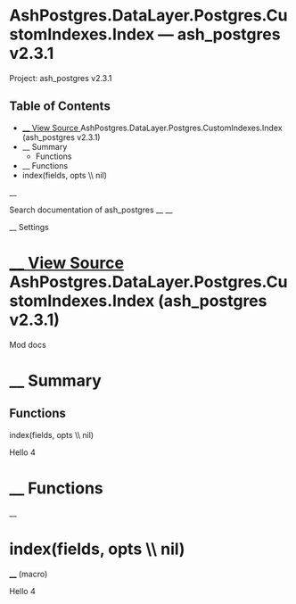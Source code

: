 # AshPostgres.DataLayer.Postgres.CustomIndexes.Index — ash_postgres v2.3.1

Project: ash_postgres v2.3.1

## Table of Contents

- [ __ View Source ](external_link) AshPostgres.DataLayer.Postgres.CustomIndexes.Index (ash_postgres v2.3.1)
- __ Summary
  - Functions
- __ Functions
- index(fields, opts \\\ nil)

__

Search documentation of ash_postgres __ __

__ Settings

#  [ __ View Source ](external_link) AshPostgres.DataLayer.Postgres.CustomIndexes.Index (ash_postgres v2.3.1)

Mod docs

#  __ Summary

##  Functions

index(fields, opts \\\ nil)

Hello 4

#  __ Functions

__

# index(fields, opts \\\ nil)

[ __](external_link) (macro)

Hello 4
